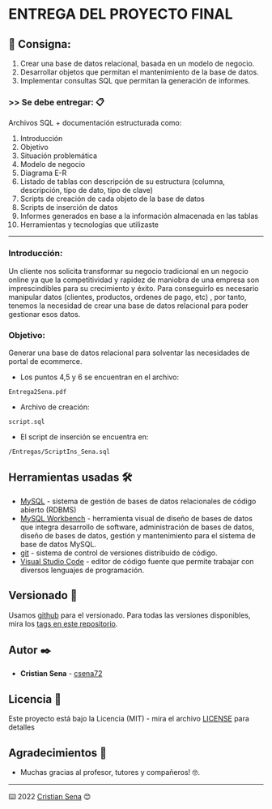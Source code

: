 # ENTREGA DEL PROYECTO FINAL

## 🚀 Consigna: 

1. Crear una base de datos relacional, basada en un modelo de negocio. 
2. Desarrollar objetos que permitan el mantenimiento de la base de datos. 
3. Implementar consultas SQL que permitan la generación de informes. 

### >> Se debe entregar: 📋
Archivos SQL + documentación estructurada como:
1. Introducción
2. Objetivo
3. Situación problemática
4. Modelo de negocio
5. Diagrama E-R
6. Listado de tablas con descripción de su estructura (columna, descripción, tipo de dato, tipo de clave)
7. Scripts de creación de cada objeto de la base de datos 
8. Scripts de inserción de datos
9. Informes generados en base a la información almacenada en las tablas
10. Herramientas y tecnologías que utilizaste
---

### Introducción:
Un cliente nos solicita transformar su negocio tradicional en un negocio online ya que la competitividad y rapidez de maniobra de una empresa son imprescindibles para su crecimiento y éxito. Para conseguirlo es necesario manipular datos (clientes, productos, ordenes de pago, etc) , por tanto, tenemos la necesidad de crear una base de datos relacional para poder gestionar esos datos.

### Objetivo:
Generar una base de datos relacional para solventar las necesidades de portal de ecommerce.


- Los puntos 4,5 y 6 se encuentran en el archivo:
```
Entrega2Sena.pdf
```
- Archivo de creación: 
```
script.sql
```
- El script de inserción se encuentra en:
```
/Entregas/ScriptIns_Sena.sql
```
## Herramientas usadas 🛠️

* [MySQL](https://www.mysql.com/) - sistema de gestión de bases de datos relacionales de código abierto (RDBMS)
* [MySQL Workbench](https://dev.mysql.com/downloads/workbench/) - herramienta visual de diseño de bases de datos que integra desarrollo de software, administración de bases de datos, diseño de bases de datos, gestión y mantenimiento para el sistema de base de datos MySQL.
* [git](https://git-scm.com/) - sistema de control de versiones distribuido de código.
* [Visual Studio Code](https://code.visualstudio.com/) - editor de código fuente que permite trabajar con diversos lenguajes de programación.

## Versionado 📌

Usamos [github](https://github.com/) para el versionado. Para todas las versiones disponibles, mira los [tags en este repositorio](https://github.com/csena72/proyecto_final_sql/tags).

## Autor ✒️

* **Cristian Sena** - [csena72](https://github.com/csena72)

## Licencia 📄

Este proyecto está bajo la Licencia (MIT) - mira el archivo [LICENSE](./LICENSE) para detalles

## Agradecimientos 🎁

* Muchas gracias al profesor, tutores y compañeros! 🤓.

---
⌨️ 2022 [Cristian Sena](https://github.com/csena72) 😊
